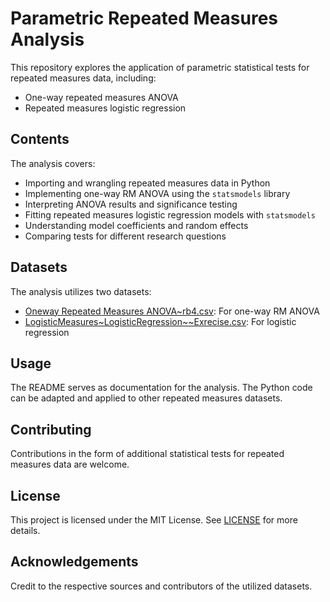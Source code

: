 # Parametric Repeated Measures Analysis

This repository explores the application of parametric statistical tests for repeated measures data, including:

- One-way repeated measures ANOVA 
- Repeated measures logistic regression

## Contents

The analysis covers:

- Importing and wrangling repeated measures data in Python
- Implementing one-way RM ANOVA using the `statsmodels` library 
- Interpreting ANOVA results and significance testing
- Fitting repeated measures logistic regression models with `statsmodels`
- Understanding model coefficients and random effects
- Comparing tests for different research questions
  
## Datasets

The analysis utilizes two datasets:

- [Oneway Repeated Measures ANOVA~rb4.csv](https://raw.githubusercontent.com/KenDaupsey/One-Way-Repeated-measures-ANOVA/main/Oneway%20Repeated%20Measures%20ANOVA%7Erb4.csv): For one-way RM ANOVA
- [LogisticMeasures~LogisticRegression~~Exrecise.csv](https://raw.githubusercontent.com/KenDaupsey/logistic-regression-python/main/LogisticMeasures%7ELogisticRegression%7E%7EExrecise.csv): For logistic regression 

## Usage

The README serves as documentation for the analysis. The Python code can be adapted and applied to other repeated measures datasets.

## Contributing 

Contributions in the form of additional statistical tests for repeated measures data are welcome. 

## License

This project is licensed under the MIT License. See [LICENSE](LICENSE) for more details.

## Acknowledgements

Credit to the respective sources and contributors of the utilized datasets.

